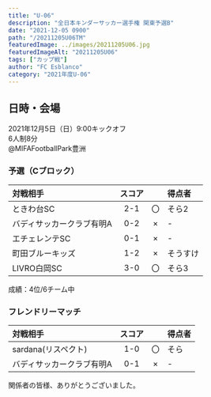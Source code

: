 ```yaml
---
title: "U-06"
description: "全日本キンダーサッカー選手権 関東予選B"
date: "2021-12-05 0900"
path: "/20211205U06TM"
featuredImage: ../images/20211205U06.jpg
featuredImageAlt: "20211205U06"
tags: ["カップ戦"]
author: "FC Esblanco"
category: "2021年度U-06"
---
```


## 日時・会場

2021年12月5日（日）9:00キックオフ <br>
6人制8分<br>
@MIFAFootballPark豊洲

### 予選（Cブロック）

| 対戦相手| スコア |   | 得点者  |
|:----|:------:|:-:|:--------|
| ときわ台SC | 2-1 | 〇 |そら2|
| バディサッカークラブ有明A | 0-2 | × |-|
| エチェレンテSC | 0-1 | × |-|
| 町田ブルーキッズ | 1-2 | × |そうすけ|
| LIVRO白岡SC | 3-0 | 〇 |そら3|

成績：4位/6チーム中


### フレンドリーマッチ

| 対戦相手| スコア |   | 得点者  |
|:----|:------:|:-:|:--------|
| sardana(リスペクト) | 1-0 | 〇 |そら|
| バディサッカークラブ有明A | 0-1 | × |-|


関係者の皆様、ありがとうございました。